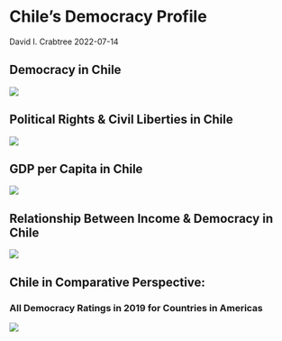 Chile’s Democracy Profile
================
David I. Crabtree
2022-07-14

## Democracy in Chile

![](C:\Users\David\Desktop\PROGRA~1\FILESA~1\DEMOCR~1\reports\CHILE_~1/figure-gfm/Demscore-1.png)<!-- -->

## Political Rights & Civil Liberties in Chile

![](C:\Users\David\Desktop\PROGRA~1\FILESA~1\DEMOCR~1\reports\CHILE_~1/figure-gfm/Political%20Rights%20&%20Civil%20Libs-1.png)<!-- -->

## GDP per Capita in Chile

![](C:\Users\David\Desktop\PROGRA~1\FILESA~1\DEMOCR~1\reports\CHILE_~1/figure-gfm/GDP%20per%20Capita-1.png)<!-- -->

## Relationship Between Income & Democracy in Chile

![](C:\Users\David\Desktop\PROGRA~1\FILESA~1\DEMOCR~1\reports\CHILE_~1/figure-gfm/Income%20&%20Dem-1.png)<!-- -->

## Chile in Comparative Perspective:

### All Democracy Ratings in 2019 for Countries in Americas

![](C:\Users\David\Desktop\PROGRA~1\FILESA~1\DEMOCR~1\reports\CHILE_~1/figure-gfm/Democracy%20in%20Comparative%20Perspective-1.png)<!-- -->
